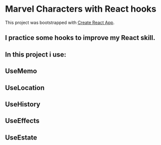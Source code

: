 # Marvel Characters with React hooks

This project was bootstrapped with [Create React App](https://github.com/facebook/create-react-app).

## I practice some hooks to improve my React skill.
## In this project i use:
## UseMemo
## UseLocation
## UseHistory
## UseEffects
## UseEstate
